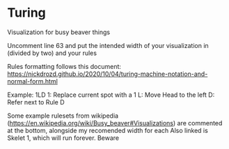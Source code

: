 # Turing
Visualization for busy beaver things


Uncomment line 63 and put the intended width of your visualization in (divided by two) and your rules

Rules formatting follows this document: https://nickdrozd.github.io/2020/10/04/turing-machine-notation-and-normal-form.html

Example: 1LD
1: Replace current spot with a 1
L: Move Head to the left
D: Refer next to Rule D

Some example rulesets from wikipedia (https://en.wikipedia.org/wiki/Busy_beaver#Visualizations) are commented at the bottom, alongside my recomended width for each
Also linked is Skelet 1, which will run forever. Beware
